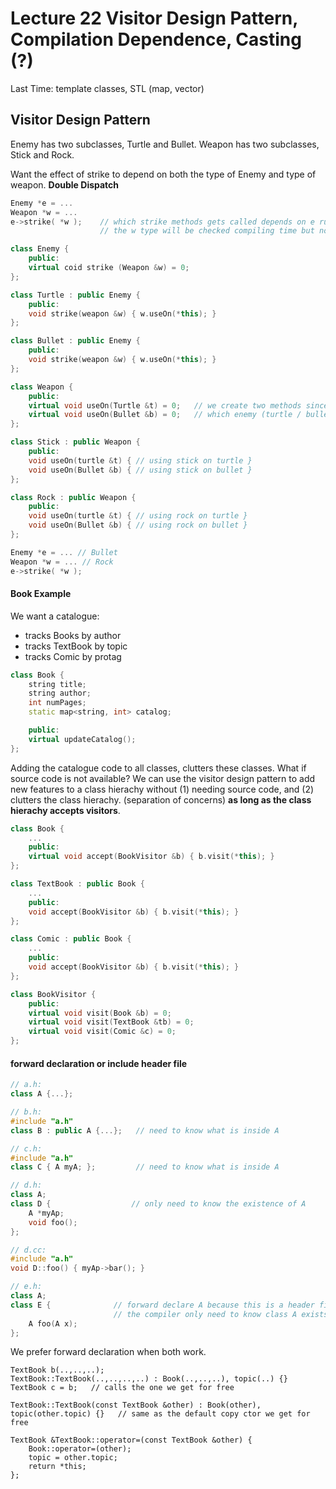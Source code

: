 # Lecture 22 Visitor Design Pattern, Compilation Dependence, Casting (?)

Last Time: template classes, STL (map, vector)

## Visitor Design Pattern
Enemy has two subclasses, Turtle and Bullet.
Weapon has two subclasses, Stick and Rock.

Want the effect of strike to depend on both the type of Enemy and type of weapon.
**Double Dispatch**

```c++
Enemy *e = ...
Weapon *w = ...
e->strike( *w );    // which strike methods gets called depends on e runtime type
                    // the w type will be checked compiling time but not runtime

class Enemy {
	public:
	virtual coid strike (Weapon &w) = 0;
};

class Turtle : public Enemy {
	public:
	void strike(weapon &w) { w.useOn(*this); }
};

class Bullet : public Enemy {
	public: 
	void strike(weapon &w) { w.useOn(*this); }
};

class Weapon {
	public:
	virtual void useOn(Turtle &t) = 0;   // we create two methods since compiler knows exactly 
	virtual void useOn(Bullet &b) = 0;   // which enemy (turtle / bullet) is the parameter
};

class Stick : public Weapon {
	public:
	void useOn(turtle &t) { // using stick on turtle }
	void useOn(Bullet &b) { // using stick on bullet }
};

class Rock : public Weapon {
	public:
	void useOn(turtle &t) { // using rock on turtle }
	void useOn(Bullet &b) { // using rock on bullet }
};

Enemy *e = ... // Bullet
Weapon *w = ... // Rock
e->strike( *w );
```

#### Book Example

We want a catalogue: 

- tracks Books by author
- tracks TextBook by topic
- tracks Comic by protag

```c++
class Book {
	string title;
	string author;
	int numPages;
	static map<string, int> catalog;

	public:
	virtual updateCatalog();
};
```

Adding the catalogue code to all classes, clutters these classes.
What if source code is not available? 
We can use the visitor design pattern to add new features to a class hierachy without (1) needing source code, and (2) clutters the class hierachy.
(separation of concerns) **as long as the class hierachy accepts visitors**.

```c++
class Book {
	...
	public:
	virtual void accept(BookVisitor &b) { b.visit(*this); }
};

class TextBook : public Book {
	...
	public:
	void accept(BookVisitor &b) { b.visit(*this); }
};

class Comic : public Book {
	...
	public:
	void accept(BookVisitor &b) { b.visit(*this); }
};

class BookVisitor {
	public:
	virtual void visit(Book &b) = 0;
	virtual void visit(TextBook &tb) = 0;
	virtual void visit(Comic &c) = 0;
};
```

#### forward declaration or include header file
```c++
// a.h:
class A {...};

// b.h:
#include "a.h"
class B : public A {...};   // need to know what is inside A

// c.h:
#include "a.h"
class C { A myA; };         // need to know what is inside A

// d.h:
class A;
class D {                  // only need to know the existence of A
	A *myAp; 
	void foo();
};    

// d.cc:
#include "a.h"
void D::foo() { myAp->bar(); }

// e.h:
class A;
class E {              // forward declare A because this is a header file, 
                       // the compiler only need to know class A exists
	A foo(A x);
};
```

We prefer forward declaration when both work.

```
TextBook b(..,..,..);
TextBook::TextBook(..,..,..,..) : Book(..,..,..), topic(..) {}
TextBook c = b;   // calls the one we get for free

TextBook::TextBook(const TextBook &other) : Book(other), topic(other.topic) {}   // same as the default copy ctor we get for free

TextBook &TextBook::operator=(const TextBook &other) {
	Book::operator=(other);
	topic = other.topic;
	return *this;
};
```
